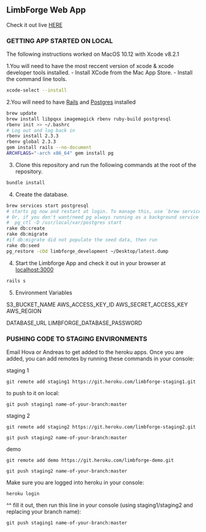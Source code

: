## LimbForge Web App
Check it out live [HERE](http://limbforge.herokuapp.com/)

### GETTING APP STARTED ON LOCAL
The following instructions worked on MacOS 10.12 with Xcode v8.2.1

1.You will need to have the most reccent version of xcode & xcode developer tools installed.
	- Install XCode from the Mac App Store.
	- Install the command line tools.

```bash
xcode-select --install
```

2.You will need to have [Rails](http://guides.railsgirls.com/install) and [Postgres](http://postgresapp.com/) installed

```bash
brew update
brew install libpqxx imagemagick rbenv ruby-build postgresql
rbenv init >> ~/.bashrc
# Log out and log back in
rbenv install 2.3.3
rbenv global 2.3.3
gem install rails --no-document
ARCHFLAGS="-arch x86_64" gem install pg
```

3. Clone this repository and run the following commands at the root of the repository.

```bash
bundle install
```

4. Create the database.

```bash
brew services start postgresql
# starts pg now and restart at login. To manage this, use `brew services stop postgresql`
# Or, if you don't want/need pg always running as a background service you can just run:
#  pg_ctl -D /usr/local/var/postgres start
rake db:create
rake db:migrate
#if db:migrate did not populate the seed data, then run
rake db:seed 
pg_restore -cOd limbforge_development ~/Desktop/latest.dump
```

4. Start the Limbforge App and check it out in your browser at [localhost:3000](http://localhost:3000)

```bash
rails s
```

5. Environment Variables

S3_BUCKET_NAME
AWS_ACCESS_KEY_ID
AWS_SECRET_ACCESS_KEY
AWS_REGION

DATABASE_URL
LIMBFORGE_DATABASE_PASSWORD

### PUSHING CODE TO STAGING ENVIRONMENTS
Email Hova or Andreas to get added to the heroku apps. Once you are added, you can add remotes by running these commands in your console:

staging 1

```
git remote add staging1 https://git.heroku.com/limbforge-staging1.git
```

to push to it on local:

```
git push staging1 name-of-your-branch:master
```

staging 2

```
git remote add staging2 https://git.heroku.com/limbforge-staging2.git
```

```
git push staging2 name-of-your-branch:master
```

demo

```
git remote add demo https://git.heroku.com/limbforge-demo.git
```

```
git push staging2 name-of-your-branch:master
```

Make sure you are logged into heroku in your console:

```
heroku login
```

^^ fill it out, then run this line in your console (using staging1/staging2 and replacing your branch name):
```
git push staging1 name-of-your-branch:master
```
